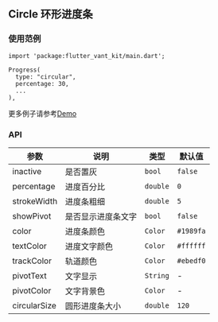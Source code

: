 ## Circle 环形进度条

### 使用范例

```
import 'package:flutter_vant_kit/main.dart';

Progress(
  type: "circular",
  percentage: 30,
  ...
),
```

更多例子请参考[Demo](https://github.com/benjaken/flutter_vant_kit/blob/master/example/lib/routes/demoCircle.dart)

### API

| 参数 | 说明 | 类型 | 默认值 |
| ------------ | ------------ | ------------ | ------------ |
| inactive | 是否置灰 | `bool` | `false` |
| percentage | 进度百分比 | `double` | `0` |
| strokeWidth | 进度条粗细 | `double` | `5` |
| showPivot | 是否显示进度条文字 | `bool` | `false` |
| color | 进度条颜色 | `Color` | `#1989fa` |
| textColor | 进度文字颜色 | `Color` | `#ffffff` |
| trackColor | 轨道颜色 | `Color` | `#ebedf0` |
| pivotText | 文字显示 | `String` | - |
| pivotColor | 文字背景色 | `Color` | - |
| circularSize | 圆形进度条大小 | `double` | `120` |
